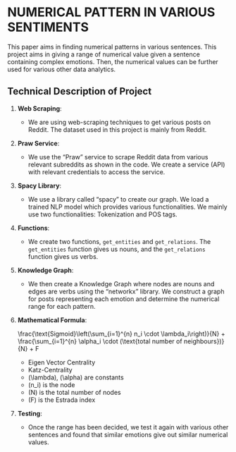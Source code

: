# NUMERICAL PATTERN IN VARIOUS SENTIMENTS

This paper aims in finding numerical patterns in various sentences. This project aims in giving a range of numerical value given a sentence containing complex emotions. Then, the numerical values can be further used for various other data analytics.

## Technical Description of Project

1. **Web Scraping**:
    - We are using web-scraping techniques to get various posts on Reddit. The dataset used in this project is mainly from Reddit.

2. **Praw Service**:
    - We use the “Praw” service to scrape Reddit data from various relevant subreddits as shown in the code. We create a service (API) with relevant credentials to access the service.

3. **Spacy Library**:
    - We use a library called “spacy” to create our graph. We load a trained NLP model which provides various functionalities. We mainly use two functionalities: Tokenization and POS tags.

4. **Functions**:
    - We create two functions, `get_entities` and `get_relations`. The `get_entities` function gives us nouns, and the `get_relations` function gives us verbs.

5. **Knowledge Graph**:
    - We then create a Knowledge Graph where nodes are nouns and edges are verbs using the “networkx” library. We construct a graph for posts representing each emotion and determine the numerical range for each pattern.

6. **Mathematical Formula**:

    
     \frac{\text{Sigmoid}\left(\sum_{i=1}^{n} n_i \cdot \lambda_i\right)}{N} + \frac{\sum_{i=1}^{n} \alpha_i \cdot (\text{total number of neighbours})}{N} + F
    

    - Eigen Vector Centrality
    - Katz-Centrality
    - \(\lambda\), \(\alpha\) are constants
    - \(n_i\) is the node
    - \(N\) is the total number of nodes
    - \(F\) is the Estrada index

7. **Testing**:
    - Once the range has been decided, we test it again with various other sentences and found that similar emotions give out similar numerical values.
